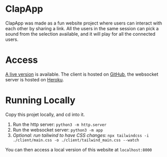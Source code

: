 # ClapApp
ClapApp was made as a fun website project where users can interact with each other by sharing a link. All the users in the same session can pick a sound from the selection available, and it will play for all the connected users.

# Access
[A live version](https://yuto3s.github.io/ClapApp/) is available. The client is hosted on [GitHub](https://github.com), the websocket server is hosted on [Heroku](https://www.heroku.com).

# Running Locally
Copy this projet locally, and cd into it.
1) Run the http server:
  `python3 -m http.server`
2) Run the websocket server:
  `python3 -m app`
3) _Optional: run tailwind to have CSS changes_:
  `npx tailwindcss -i ./client/main.css -o ./client/tailwind_main.css --watch`
  
You can then access a local version of this website at `localhost:8000`
